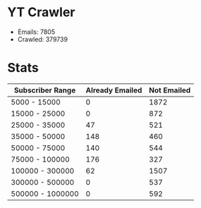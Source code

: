 # YT Crawler
- Emails: 7805
- Crawled: 379739

# Stats
| Subscriber Range  | Already Emailed | Not Emailed |
|-------|-------|-------|
| 5000 - 15000 | 0 | 1872 |
| 15000 - 25000 | 0 | 872 |
| 25000 - 35000 | 47 | 521 |
| 35000 - 50000 | 148 | 460 |
| 50000 - 75000 | 140 | 544 |
| 75000 - 100000 | 176 | 327 |
| 100000 - 300000 | 62 | 1507 |
| 300000 - 500000 | 0 | 537 |
| 500000 - 1000000 | 0 | 592 |
